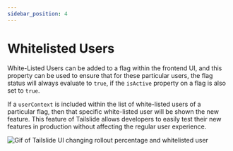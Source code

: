 ```yaml
---
sidebar_position: 4
---
```


# Whitelisted Users

White-Listed Users can be added to a flag within the frontend UI, and this property can be used to ensure that for these particular users, the flag status will always evaluate to `true`, if the `isActive` property on a flag is also set to `true`. 

If a `userContext` is included within the list of white-listed users of a particular flag, then that specific white-listed user will be shown the new feature. This feature of Tailslide allows developers to easily test their new features in production without affecting the regular user experience.

<div style={{textAlign: 'center'}}>
  <img src={require('./../assets/rolloutAndWhitelist.gif').default} alt='Gif of Tailslide UI changing rollout percentage and whitelisted user' />
</div>
